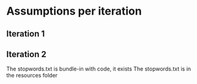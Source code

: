 # Assumptions per iteration

## Iteration 1

## Iteration 2
The stopwords.txt is bundle-in with code, it exists
The stopwords.txt is in the resources folder